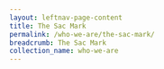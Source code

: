 ```yaml
---
layout: leftnav-page-content
title: The Sac Mark
permalink: /who-we-are/the-sac-mark/
breadcrumb: The Sac Mark
collection_name: who-we-are
---
```


